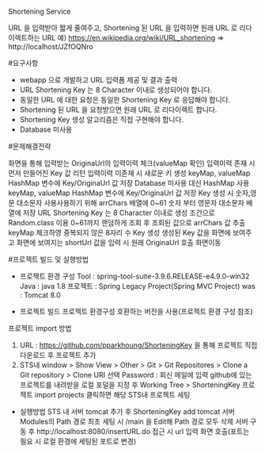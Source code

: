 Shortening Service

URL 을 입력받아 짧게 줄여주고, Shortening 된 URL 을 입력하면 원래 URL 로 리다이렉트하는 URL
예) https://en.wikipedia.org/wiki/URL_shortening => http://localhost/JZfOQNro

#요구사항

* webapp 으로 개발하고 URL 입력폼 제공 및 결과 출력
* URL Shortening Key 는 8 Character 이내로 생성되어야 합니다.
* 동일한 URL 에 대한 요청은 동일한 Shortening Key 로 응답해야 합니다.
* Shortening 된 URL 을 요청받으면 원래 URL 로 리다이렉트 합니다.
* Shortening Key 생성 알고리즘은 직접 구현해야 합니다. 
* Database 미사용


#문제해결전략

화면을 통해 입력받는 OriginaUrl의 입력이력 체크(valueMap 확인)
입력이력 존재 시 먼저 만들어진 Key 값 리턴
입력이력 미존재 시 새로운 키 생성 keyMap, valueMap HashMap 변수에 Key/OriginaUrl 값 저장
Database 미사용 대신 HashMap 사용 keyMap, valueMap HashMap 변수에 Key/OriginaUrl 값 저장
Key 생성 시 숫자,영문 대소문자 사용사용하기 위해 arrChars 배열에 0~61 숫자 부터 영문자 대소문자 배열에 저장
URL Shortening Key 는 8 Character 이내로 생성 조건으로 Random.class 이용 0~61까지 랜덤하게 조회 후 조회된 값으로 arrChars 값 추출
keyMap 체크하영 중복되지 않은 8자리 수 Key 생성 
생성된 Key 값을 화면에 보여주고 화면에 보여지는 shortUrl 값을 입력 시 원래 OriginaUrl 호출 화면이동


#프로젝트 빌드 및 실행방법

- 프로젝트 환경 구성
Tool : spring-tool-suite-3.9.6.RELEASE-e4.9.0-win32
Java : java 1.8
프로젝트 : Spring Legacy Project(Spring MVC Project)
was : Tomcat 8.0

- 프로젝트 빌드
프로젝트 환경구성 호환하는 버전을 사용(프로젝트 환경 구성 참조)

프로젝트 import 방법
1. URL : https://github.com/pparkhoung/ShorteningKey 을 통해 프로젝트 직접 다운로드 후 프로젝트 추가 
2. STS내 window > Show View > Other > Git > Git Repositores > Clone a Git repository > Clone URI 선택
Password : 회신 메일에 입력
github에 있는 프로젝트를 내려받을 로컬 포덜을 지정 후 Working Tree > ShorteningKey 프로젝트 import projects 클릭하면 해당 STS내 프로젝트 세팅

- 실행방법
STS 내 서버 tomcat 추가 후 ShorteningKey add 
tomcat 서버 Modules의 Path 경로 최초 세팅 시 /main 을 Edit해 Path 경로 모두 삭제
서버 구동 후 http://localhost:8080/insertURL.do 접근 시 url 입력 화면 호출(포트는 필요 시 로컬 환경에 세팅된 포트로 변경)
